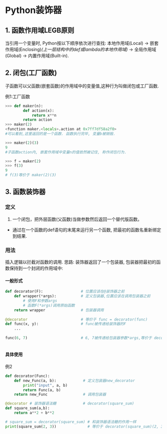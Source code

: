 # Python装饰器
## 1. 函数作用域LEGB原则
当引用一个变量时, Python按以下顺序依次进行查找: 本地作用域(Local) → 嵌套作用域(Enclosing)*(上一层结构中的def或lambda的本地作用域)* → 全局作用域(Global) → 内置作用域(Built-in).

## 2. 闭包(工厂函数)
子函数可以父函数(嵌套函数)的作用域中的变量值,这种行为叫做闭包或工厂函数.
 
例1:工厂函数
```python
>>> def maker(n):
        def action(x):
            return x**n
        return action
>>> maker(2)
<function maker.<locals>.action at 0x7ff7df58a2f0>
#可以看到,这里返回的是一个函数. 函数执行完毕, 变量b被销毁.

>>> maker(2)(3)
9
#子函数action内, 嵌套作用域中变量n的值依然被记住, 称作闭包行为.

>>> f = maker(2)
>>> f(3)
9
# f(3)等价于 maker(2)(3)

```

## 3. 函数装饰器
### 定义

1. 一个闭包，把外层函数(父函数)当做参数然后返回一个替代版函数。
* 通过在一个函数的def语句的末尾来运行另一个函数, 把最初的函数名重新绑定到结果.

### 用法
插入逻辑以拦截对函数的调用. 思路: 装饰器返回了一个包装器, 包装器把最初的函数保持到一个封闭的作用域中:

#### 一般形式
```python
def decorator(F):                 # 位置应该在@装饰器之前
    def wrapper(*args):           # 定义包装器,位置应该在调用包装器之前
        # 使用F和参数args
        # 函数F(*args)调用原始函数
    return wrapper                # 包装器调用
    
@decorator                        # 等价于 func = decorator(func)
def func(x, y):                   # func被传递给装饰器的F
    ...
  
func(6, 7)                        # 6, 7被传递给包装器参数*args,等价于 decorator(func)(6, 7)
    
```

#### 具体使用
例2
```python
def decorator(Func):      
    def new_Func(a, b):            # 定义包装器new_decorator
        print("input", a, b)     
        return Func(a, b)
    return new_Func                # 调用包装器

@decorator # 装饰器语法糖            # decorator(square_sum)
def square_sum(a,b):        
    return a**2 + b**2

# square_sum = decorator(square_sum) # 和装饰器语法糖的作用一样
print(square_sum(2, 3))              # 等价于 decorator(square_sum)(2, 3)
``` 


